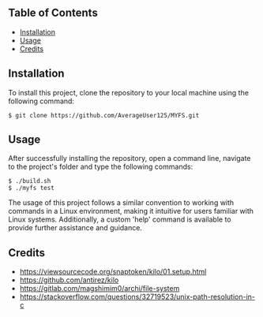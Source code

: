## Table of Contents

- [Installation](#installation)
- [Usage](#usage)
- [Credits](#credits)


## Installation

To install this project, clone the repository to your local machine using the following command:

```console
$ git clone https://github.com/AverageUser125/MYFS.git
```


## Usage
After successfully installing the repository, open a command line, navigate to the project's folder and type the following commands:

```console
$ ./build.sh
$ ./myfs test
```

The usage of this project follows a similar convention to working with commands in a Linux environment, making it intuitive for users familiar with Linux systems. 
Additionally, a custom 'help' command is available to provide further assistance and guidance.

## Credits
- https://viewsourcecode.org/snaptoken/kilo/01.setup.html
- https://github.com/antirez/kilo
- https://gitlab.com/magshimim0/archi/file-system
- https://stackoverflow.com/questions/32719523/unix-path-resolution-in-c